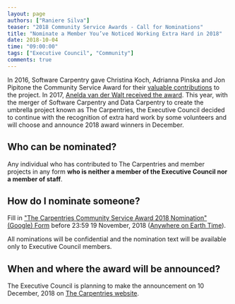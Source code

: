 ```yaml
---
layout: page
authors: ["Raniere Silva"]
teaser: "2018 Community Service Awards - Call for Nominations"
title: "Nominate a Member You’ve Noticed Working Extra Hard in 2018"
date: 2018-10-04
time: "09:00:00"
tags: ["Executive Council", "Community"]
comments: true
---
```


In 2016, Software Carpentry gave
Christina Koch,
Adrianna Pinska
and
Jon Pipitone
the Community Service Award for their [valuable contributions](https://software-carpentry.org/blog/2016/12/community-service-awards.html) to the project.
In 2017, [Anelda van der Walt received the award](https://datacarpentry.org/blog/2017/12/csa-award-avdw).
This year,
with the merger of Software Carpentry and Data Carpentry
to create the umbrella project known as The Carpentries,
the Executive Council decided to continue with the recognition
of extra hard work by some volunteers
and will choose and announce 2018 award winners in December.

## Who can be nominated?

Any individual
who has contributed to The Carpentries
and member projects
in any form
**who is neither a member of the Executive Council nor a member of staff**.

## How do I nominate someone?

Fill in ["The Carpentries Community Service Award 2018 Nomination" (Google) Form](https://goo.gl/forms/abTNgR90R9ai4NfF3)
before 23:59 19 November, 2018 ([Anywhere on Earth Time](https://en.wikipedia.org/wiki/Anywhere_on_Earth)).

All nominations will be confidential
and the nomination text will be available only to Executive Council members.

## When and where the award will be announced?

The Executive Council is planning to make the announcement
on 10 December, 2018 on [The Carpentries website](http://carpentries.org).

